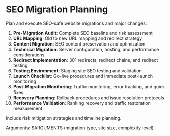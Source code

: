 # SEO Migration Planning

Plan and execute SEO-safe website migrations and major changes:

1. **Pre-Migration Audit**: Complete SEO baseline and risk assessment
2. **URL Mapping**: Old to new URL mapping and redirect strategy
3. **Content Migration**: SEO content preservation and optimization
4. **Technical Migration**: Server configuration, hosting, and performance considerations
5. **Redirect Implementation**: 301 redirects, redirect chains, and redirect testing
6. **Testing Environment**: Staging site SEO testing and validation
7. **Launch Checklist**: Go-live procedures and immediate post-launch monitoring
8. **Post-Migration Monitoring**: Traffic monitoring, error tracking, and quick fixes
9. **Recovery Planning**: Rollback procedures and issue resolution protocols
10. **Performance Validation**: Ranking recovery and traffic restoration measurement

Include risk mitigation strategies and timeline planning.

Arguments: $ARGUMENTS (migration type, site size, complexity level)